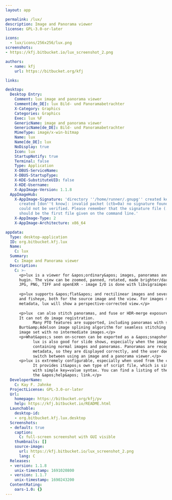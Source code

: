 ```yaml
---
layout: app

permalink: /lux/
description: Image and Panorama viewer
license: GPL-3.0-or-later

icons:
  - lux/icons/256x256/lux.png
screenshots:
- https://kfj.bitbucket.io/lux_screenshot_2.png

authors:
  - name: kfj
    url: https://bitbucket.org/kfj

links:

desktop:
  Desktop Entry:
    Comment: lux image and panorama viewer
    Comment[de_DE]: lux Bild- und Panoramabetrachter
    X-Category: Graphics
    Categories: Graphics
    Exec: lux %F
    GenericName: image and panorama viewer
    GenericName[de_DE]: Bild- und Panoramabetrachter
    MimeType: image/x-win-bitmap
    Name: lux
    Name[de_DE]: lux
    NoDisplay: true
    Icon: lux
    StartupNotify: true
    Terminal: false
    Type: Application
    X-DBUS-ServiceName: 
    X-DBUS-StartupType: 
    X-KDE-SubstituteUID: false
    X-KDE-Username: 
    X-AppImage-Version: 1.1.8
  AppImageHub:
    X-AppImage-Signature: 'directory ''/home/runner/.gnupg'' created keybox ''/home/runner/.gnupg/pubring.kbx''
      created [don''t know]: invalid packet (ctb=0a) no signature found the signature
      could not be verified. Please remember that the signature file (.sig or .asc)
      should be the first file given on the command line.'
    X-AppImage-Type: 2
    X-AppImage-Architecture: x86_64

appdata:
  Type: desktop-application
  ID: org.bitbucket.kfj.lux
  Name:
    C: lux
  Summary:
    C: Image and Panorama viewer
  Description:
    C: >-
      <p>lux is a viewer for &apos;ordinary&apos; images, panoramas and panorama specifications in PTO format, made by, e.g.,
      hugin. The view can be zoomed, panned, rotated, made brighter/darker etc. It supports a wide range of image formats, like
      JPG, PNG, TIFF and openEXR - image I/O is done with libvigraimpex.</p>
  
      <p>lux supports &apos;flat&apos; and rectilinear images and several panoramic projections: spherical, cylindrical, stereographic,
      and fisheye, both for the source image and the view. For images made with a camera or smartphone which have appropriate
      metadata, lux will show a perspective-corrected view.</p>
  
      <p>lux  can also stitch panoramas, and fuse or HDR-merge exposure brackets specified in a PTO file made with, e.g., hugin.
      It can not do image registration.
            Many PTO features are supported, including panoramas with stacks. lux provides it&apos;s own implementation of the
      Burt&amp;Adelson image splining algorithm for seamless stitching and exposure fusion, working directly from the source
      image set with no intermediate images.</p>
      <p>What&apos;s seen on-screen can be exported as a &apos;snapshot&apos;.
            lux is also good for slide shows, especially when the image set is a mixed bunch,
            containing normal images and panoramas. Panoramas are recognized by their
            metadata, so they are displayed correctly, and the user does not have to
            switch between using an image and a panorama viewer.</p>
      <p>lux is extremely configurable, especially when used from the command line.
            It provides it&apos;s own type of script file, which is similar to ini files,
            with simple key=value syntax. You can find a listing of the options via
            the &apos;help&apos; link.</p>
  DeveloperName:
    C: Kay F. Jahnke
  ProjectLicense: GPL-3.0-or-later
  Url:
    homepage: https://bitbucket.org/kfj/pv
    help: https://kfj.bitbucket.io/README.html
  Launchable:
    desktop-id:
    - org.bitbucket.kfj.lux.desktop
  Screenshots:
  - default: true
    caption:
      C: full-screen screenshot with GUI visible
    thumbnails: []
    source-image:
      url: https://kfj.bitbucket.io/lux_screenshot_2.png
      lang: C
  Releases:
  - version: 1.1.8
    unix-timestamp: 1691020800
  - version: 1.1.7
    unix-timestamp: 1690243200
  ContentRating:
    oars-1.0: {}
---
```

